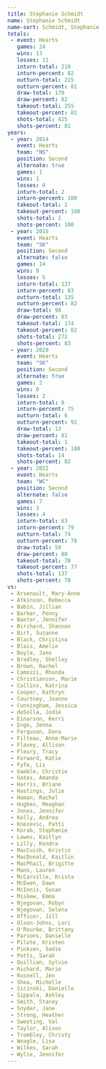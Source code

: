 ```yaml
---
title: Stephanie Schmidt
name: Stephanie Schmidt
name-sort: Schmidt, Stephanie
totals:
 - event: Hearts
   games: 24
   wins: 13
   losses: 11
   inturn-total: 210
   inturn-percent: 82
   outturn-total: 215
   outturn-percent: 81
   draw-total: 170
   draw-percent: 82
   takeout-total: 255
   takeout-percent: 81
   shots-total: 425
   shots-percent: 81
years:
 - year: 2014
   event: Hearts
   team: "NS"
   position: Second
   alternate: true
   games: 1
   wins: 1
   losses: 0
   inturn-total: 2
   inturn-percent: 100
   takeout-total: 2
   takeout-percent: 100
   shots-total: 2
   shots-percent: 100
 - year: 2015
   event: Hearts
   team: "SK"
   position: Second
   alternate: false
   games: 14
   wins: 9
   losses: 5
   inturn-total: 137
   inturn-percent: 83
   outturn-total: 135
   outturn-percent: 82
   draw-total: 98
   draw-percent: 83
   takeout-total: 174
   takeout-percent: 82
   shots-total: 272
   shots-percent: 83
 - year: 2020
   event: Hearts
   team: "SK"
   position: Second
   alternate: true
   games: 2
   wins: 0
   losses: 2
   inturn-total: 8
   inturn-percent: 75
   outturn-total: 6
   outturn-percent: 92
   draw-total: 13
   draw-percent: 81
   takeout-total: 1
   takeout-percent: 100
   shots-total: 14
   shots-percent: 82
 - year: 2022
   event: Hearts
   team: "WC"
   position: Second
   alternate: false
   games: 7
   wins: 3
   losses: 4
   inturn-total: 63
   inturn-percent: 79
   outturn-total: 74
   outturn-percent: 78
   draw-total: 59
   draw-percent: 80
   takeout-total: 78
   takeout-percent: 77
   shots-total: 137
   shots-percent: 78
vs:
 - Arsenault, Mary-Anne
 - Atkinson, Rebecca
 - Babin, Jillian
 - Barker, Penny
 - Baxter, Jennifer
 - Birchard, Shannon
 - Birt, Suzanne
 - Black, Christina
 - Blais, Amelie
 - Boyle, Jane
 - Bradley, Shelley
 - Brown, Rachel
 - Camozzi, Rhonda
 - Christianson, Marie
 - Collins, Katrina
 - Cooper, Kathryn
 - Courtney, Joanne
 - Cunningham, Jessica
 - deSolla, Jodie
 - Einarson, Kerri
 - Enge, Jenna
 - Ferguson, Dana
 - Filteau, Anne-Marie
 - Flaxey, Allison
 - Fleury, Tracy
 - Forward, Katie
 - Fyfe, Liz
 - Gamble, Christie
 - Gates, Amanda
 - Harris, Briane
 - Hastings, Julie
 - Homan, Rachel
 - Hughes, Meaghan
 - Jones, Jennifer
 - Kelly, Andrea
 - Knezevic, Patti
 - Korab, Stephanie
 - Lawes, Kaitlyn
 - Lilly, Kendra
 - MacCuish, Kristin
 - MacDonald, Kaitlin
 - MacPhail, Brigitte
 - Mann, Lauren
 - McCarville, Krista
 - McEwen, Dawn
 - McInnis, Susan
 - Miskew, Emma
 - Njegovan, Robyn
 - Njegovan, Selena
 - Officer, Jill
 - Olson-Johns, Lori
 - O'Rourke, Brittany
 - Parsons, Danielle
 - Pilote, Kristen
 - Pinksen, Sadie
 - Potts, Sarah
 - Quillian, Sylvie
 - Richard, Marie
 - Rusnell, Jen
 - Shea, Michelle
 - Sicinski, Danielle
 - Sippala, Ashley
 - Smith, Stacey
 - Snyder, Jane
 - Strong, Heather
 - Sweeting, Val
 - Taylor, Alison
 - Trombley, Christy
 - Weagle, Lisa
 - Wilkes, Sarah
 - Wylie, Jennifer
---
```

